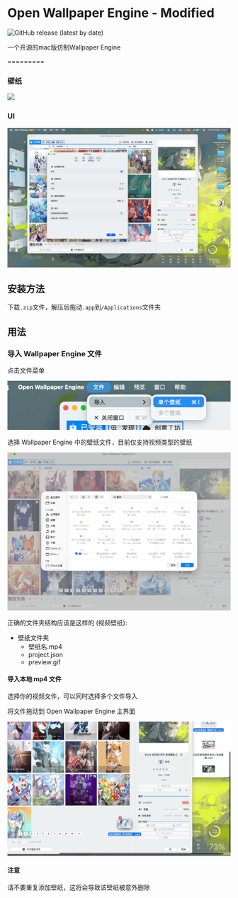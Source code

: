 Open Wallpaper Engine - Modified
=========

![GitHub release (latest by date)](https://img.shields.io/github/v/release/ERRORawa/open-wallpaper-engine-modified)

一个开源的mac版仿制Wallpaper Engine

=========

### 壁纸

![](resources/wallpaper.png)

### UI

![](resources/wallpaper-with-windows.png)


## 安装方法
下载`.zip`文件，解压后拖动`.app`到`/Applications`文件夹

## 用法

### 导入 Wallpaper Engine 文件

点击文件菜单

![](resources/import-menu.png)

选择 Wallpaper Engine 中的壁纸文件，目前仅支持视频类型的壁纸

![](resources/import-panel.png)

正确的文件夹结构应该是这样的 (视频壁纸):
- 壁纸文件夹
  - 壁纸名.mp4
  - project.json
  - preview.gif

#### 导入本地 mp4 文件

选择你的视频文件，可以同时选择多个文件导入

将文件拖动到 Open Wallpaper Engine 主界面

![](resources/drop-to-main.png)

#### 注意

请不要重复添加壁纸，这将会导致该壁纸被意外删除
